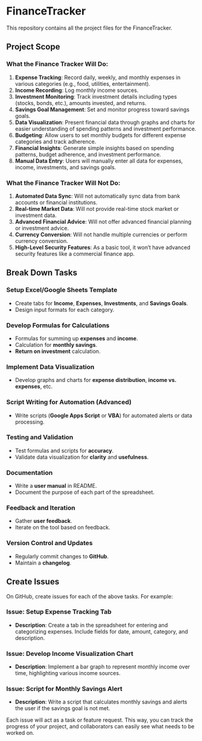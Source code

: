 # FinanceTracker
This repository contains all the project files for the FinanceTracker.

## Project Scope

### What the Finance Tracker Will Do:
1. **Expense Tracking**: Record daily, weekly, and monthly expenses in various categories (e.g., food, utilities, entertainment).
2. **Income Recording**: Log monthly income sources.
3. **Investment Monitoring**: Track investment details including types (stocks, bonds, etc.), amounts invested, and returns.
4. **Savings Goal Management**: Set and monitor progress toward savings goals.
5. **Data Visualization**: Present financial data through graphs and charts for easier understanding of spending patterns and investment performance.
6. **Budgeting**: Allow users to set monthly budgets for different expense categories and track adherence.
7. **Financial Insights**: Generate simple insights based on spending patterns, budget adherence, and investment performance.
8. **Manual Data Entry**: Users will manually enter all data for expenses, income, investments, and savings goals.

### What the Finance Tracker Will Not Do:
1. **Automated Data Sync**: Will not automatically sync data from bank accounts or financial institutions.
2. **Real-time Market Data**: Will not provide real-time stock market or investment data.
3. **Advanced Financial Advice**: Will not offer advanced financial planning or investment advice.
4. **Currency Conversion**: Will not handle multiple currencies or perform currency conversion.
5. **High-Level Security Features**: As a basic tool, it won’t have advanced security features like a commercial finance app.

## Break Down Tasks

### Setup Excel/Google Sheets Template
- Create tabs for **Income**, **Expenses**, **Investments**, and **Savings Goals**.
- Design input formats for each category.

### Develop Formulas for Calculations
- Formulas for summing up **expenses** and **income**.
- Calculation for **monthly savings**.
- **Return on investment** calculation.

### Implement Data Visualization
- Develop graphs and charts for **expense distribution**, **income vs. expenses**, etc.

### Script Writing for Automation (Advanced)
- Write scripts (**Google Apps Script** or **VBA**) for automated alerts or data processing.

### Testing and Validation
- Test formulas and scripts for **accuracy**.
- Validate data visualization for **clarity** and **usefulness**.

### Documentation
- Write a **user manual** in README.
- Document the purpose of each part of the spreadsheet.

### Feedback and Iteration
- Gather **user feedback**.
- Iterate on the tool based on feedback.

### Version Control and Updates
- Regularly commit changes to **GitHub**.
- Maintain a **changelog**.

## Create Issues
On GitHub, create issues for each of the above tasks. For example:

### Issue: Setup Expense Tracking Tab
- **Description**: Create a tab in the spreadsheet for entering and categorizing expenses. Include fields for date, amount, category, and description.

### Issue: Develop Income Visualization Chart
- **Description**: Implement a bar graph to represent monthly income over time, highlighting various income sources.

### Issue: Script for Monthly Savings Alert
- **Description**: Write a script that calculates monthly savings and alerts the user if the savings goal is not met.

Each issue will act as a task or feature request. This way, you can track the progress of your project, and collaborators can easily see what needs to be worked on.
